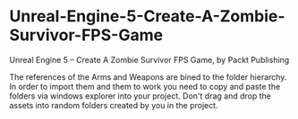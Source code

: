 


# Unreal-Engine-5-Create-A-Zombie-Survivor-FPS-Game
Unreal Engine 5 – Create A Zombie Survivor FPS Game, by Packt Publishing

The references of the Arms and Weapons are bined to the folder hierarchy. In order to import them and them to work you need to copy and paste the folders via windows explorer into your project. Don't drag and drop the assets into random folders created by you in the project.
